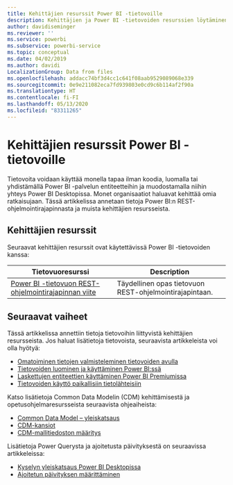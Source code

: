 ```yaml
---
title: Kehittäjien resurssit Power BI -tietovoille
description: Kehittäjien ja Power BI -tietovoiden resurssien löytäminen
author: davidiseminger
ms.reviewer: ''
ms.service: powerbi
ms.subservice: powerbi-service
ms.topic: conceptual
ms.date: 04/02/2019
ms.author: davidi
LocalizationGroup: Data from files
ms.openlocfilehash: addacc74bf3d4cc1c641f08aab9529089068e339
ms.sourcegitcommit: 0e9e211082eca7fd939803e0cd9c6b114af2f90a
ms.translationtype: HT
ms.contentlocale: fi-FI
ms.lasthandoff: 05/13/2020
ms.locfileid: "83311265"
---
```

# <a name="developer-resources-for-power-bi-dataflows"></a>Kehittäjien resurssit Power BI -tietovoille

Tietovoita voidaan käyttää monella tapaa ilman koodia, luomalla tai yhdistämällä Power BI -palvelun entiteetteihin ja muodostamalla niihin yhteys Power BI Desktopissa. Monet organisaatiot haluavat kehittää omia ratkaisujaan. Tässä artikkelissa annetaan tietoja Power BI:n REST-ohjelmointirajapinnasta ja muista kehittäjien resursseista.


## <a name="developer-resources"></a>Kehittäjien resurssit

Seuraavat kehittäjien resurssit ovat käytettävissä Power BI -tietovoiden kanssa:


| Tietovuoresurssi | Description |
| --- | --- |
| [Power BI -tietovuon REST-ohjelmointirajapinnan viite](https://go.microsoft.com/fwlink/?linkid=2047629)    | Täydellinen opas tietovuon REST-ohjelmointirajapintaan.|


## <a name="next-steps"></a>Seuraavat vaiheet

Tässä artikkelissa annettiin tietoja tietovoihin liittyvistä kehittäjien resursseista. Jos haluat lisätietoja tietovoista, seuraavista artikkeleista voi olla hyötyä:

* [Omatoiminen tietojen valmisteleminen tietovoiden avulla](service-dataflows-overview.md)
* [Tietovoiden luominen ja käyttäminen Power BI:ssä](service-dataflows-create-use.md)
* [Laskettujen entiteettien käyttäminen Power BI Premiumissa](service-dataflows-computed-entities-premium.md)
* [Tietovoiden käyttö paikallisiin tietolähteisiin](service-dataflows-on-premises-gateways.md)

Katso lisätietoja Common Data Modelin (CDM) kehittämisestä ja opetusohjelmaresursseista seuraavista ohjeaiheista:
* [Common Data Model – yleiskatsaus](https://docs.microsoft.com/powerapps/common-data-model/overview)
* [CDM-kansiot](https://go.microsoft.com/fwlink/?linkid=2045304)
* [CDM-mallitiedoston määritys](https://go.microsoft.com/fwlink/?linkid=2045521)


Lisätietoja Power Querysta ja ajoitetusta päivityksestä on seuraavissa artikkeleissa:
* [Kyselyn yleiskatsaus Power BI Desktopissa](desktop-query-overview.md)
* [Ajoitetun päivityksen määrittäminen](../connect-data/refresh-scheduled-refresh.md)
